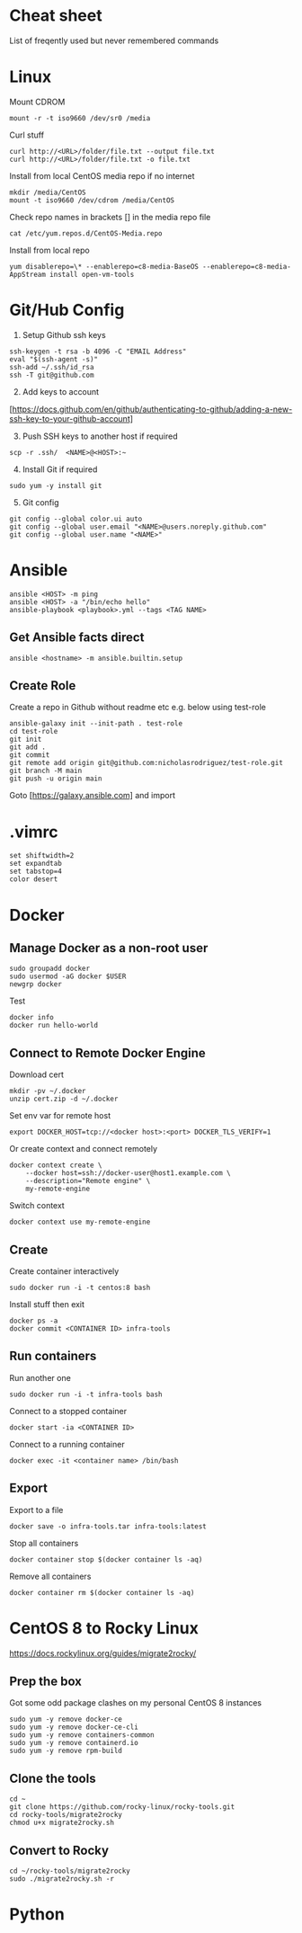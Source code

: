 # Cheat sheet

List of freqently used but never remembered commands

# Linux
Mount CDROM
```
mount -r -t iso9660 /dev/sr0 /media
```
Curl stuff
```
curl http://<URL>/folder/file.txt --output file.txt
curl http://<URL>/folder/file.txt -o file.txt
```
Install from local CentOS media repo if no internet
```
mkdir /media/CentOS
mount -t iso9660 /dev/cdrom /media/CentOS
```
Check repo names in brackets [] in the media repo file
```
cat /etc/yum.repos.d/CentOS-Media.repo
```
Install from local repo
```
yum disablerepo=\* --enablerepo=c8-media-BaseOS --enablerepo=c8-media-AppStream install open-vm-tools
```

# Git/Hub Config

1. Setup Github ssh keys

```
ssh-keygen -t rsa -b 4096 -C "EMAIL Address"
eval "$(ssh-agent -s)"
ssh-add ~/.ssh/id_rsa
ssh -T git@github.com
```

2. Add keys to account

[https://docs.github.com/en/github/authenticating-to-github/adding-a-new-ssh-key-to-your-github-account]

3. Push SSH keys to another host if required

`
scp -r .ssh/  <NAME>@<HOST>:~
`

4. Install Git if required

`
sudo yum -y install git
`

5. Git config
```
git config --global color.ui auto
git config --global user.email "<NAME>@users.noreply.github.com"
git config --global user.name "<NAME>"
````

# Ansible

```
ansible <HOST> -m ping
ansible <HOST> -a "/bin/echo hello"
ansible-playbook <playbook>.yml --tags <TAG NAME>
```

## Get Ansible facts direct

```
ansible <hostname> -m ansible.builtin.setup
```

## Create Role

Create a repo in Github without readme etc e.g. below using test-role

```
ansible-galaxy init --init-path . test-role
cd test-role
git init
git add .
git commit
git remote add origin git@github.com:nicholasrodriguez/test-role.git
git branch -M main
git push -u origin main
```

Goto [https://galaxy.ansible.com] and import

# .vimrc
```
set shiftwidth=2
set expandtab
set tabstop=4
color desert
```

# Docker
## Manage Docker as a non-root user
```
sudo groupadd docker
sudo usermod -aG docker $USER
newgrp docker
```
Test
```
docker info
docker run hello-world
```
## Connect to Remote Docker Engine
Download cert
```
mkdir -pv ~/.docker
unzip cert.zip -d ~/.docker
```
Set env var for remote host
```
export DOCKER_HOST=tcp://<docker host>:<port> DOCKER_TLS_VERIFY=1
```
Or create context and connect remotely
```
docker context create \
    --docker host=ssh://docker-user@host1.example.com \
    --description="Remote engine" \
    my-remote-engine
```
Switch context
```
docker context use my-remote-engine
```
## Create
Create container interactively
```
sudo docker run -i -t centos:8 bash
```
Install stuff then exit
```
docker ps -a
docker commit <CONTAINER ID> infra-tools
```
## Run containers
Run another one
```
sudo docker run -i -t infra-tools bash
```
Connect to a stopped container
```
docker start -ia <CONTAINER ID>
```
Connect to a running container
```
docker exec -it <container name> /bin/bash
```
## Export
Export to a file
```
docker save -o infra-tools.tar infra-tools:latest
```
Stop all containers
```
docker container stop $(docker container ls -aq)
```
Remove all containers
```
docker container rm $(docker container ls -aq)
```
# CentOS 8 to Rocky Linux
https://docs.rockylinux.org/guides/migrate2rocky/

## Prep the box
Got some odd package clashes on my personal CentOS 8 instances
```
sudo yum -y remove docker-ce
sudo yum -y remove docker-ce-cli 
sudo yum -y remove containers-common
sudo yum -y remove containerd.io
sudo yum -y remove rpm-build
```
## Clone the tools
```
cd ~
git clone https://github.com/rocky-linux/rocky-tools.git
cd rocky-tools/migrate2rocky
chmod u+x migrate2rocky.sh
```

## Convert to Rocky
```
cd ~/rocky-tools/migrate2rocky
sudo ./migrate2rocky.sh -r
```

# Python

